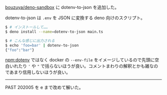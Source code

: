 [bouzuya/deno-sandbox][] に dotenv-to-json を追加した。

dotenv-to-json は `.env` を JSON に変換する deno 向けのスクリプト。

```bash
$ # インストールして……
$ deno install --name=dotenv-to-json main.ts

$ # こんな感じに出力される
$ echo 'foo=bar' | dotenv-to-json
{"foo":"bar"}
```

[npm:dotenv][] ではなく docker の `--env-file` をイメージしているので先頭に空白いれたり `'` や `"` で括らないほうが良い。コメントまわりの解釈とかも雑なのであまり信用しないほうが良い。

---

PAST 202005 を e まで改めて解いた。

[bouzuya/deno-sandbox]: https://github.com/bouzuya/deno-sandbox
[npm:dotenv]: https://www.npmjs.com/package/dotenv
